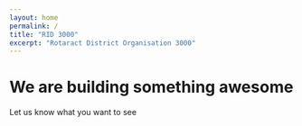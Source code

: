 ```yaml
---
layout: home
permalink: /
title: "RID 3000"
excerpt: "Rotaract District Organisation 3000"
---
```

# We are building something awesome

Let us know what you want to see